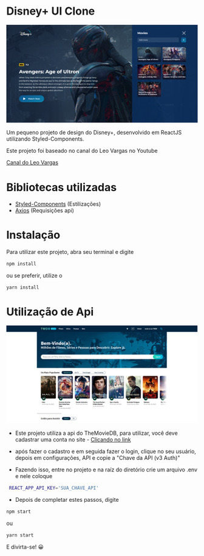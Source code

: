 # Disney+ UI Clone

![plot](./.github/imagem2.png)

Um pequeno projeto de design do Disney+, desenvolvido em
ReactJS utilizando Styled-Components.

Este projeto foi baseado no canal do Leo Vargas no Youtube

[Canal do Leo Vargas](https://www.youtube.com/c/LeoVargas)

#

# Bibliotecas utilizadas

- [Styled-Components](https://styled-components.com/) (Estilizações)
- [Axios](https://axios-http.com/ptbr/docs/intro) (Requisições api)

# Instalação

Para utilizar este projeto, abra seu terminal e digite

```bash
npm install
```

ou se preferir, utilize o

```bash
yarn install
```

# Utilização de Api

![plot](./.github/imagem3.png)

- Este projeto utiliza a api do TheMovieDB, para utilizar, você deve cadastrar uma conta no site - [Clicando no link](https://www.themoviedb.org/signup)

- após fazer o cadastro e em seguida fazer o login, clique no seu usuário, depois em configurações, API e copie a "Chave da API (v3 Auth)"

- Fazendo isso, entre no projeto e na raíz do diretório crie um arquivo .env e nele coloque

```bash
 REACT_APP_API_KEY='SUA_CHAVE_API'
```

- Depois de completar estes passos, digite

```bash
npm start
```

ou

```bash
yarn start
```

E divirta-se! 😀
